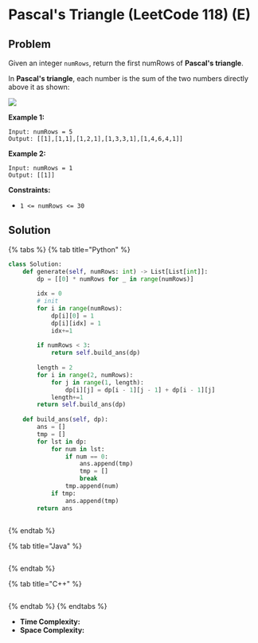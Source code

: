 # Pascal's Triangle (LeetCode 118) (E)

## Problem



Given an integer `numRows`, return the first numRows of **Pascal's triangle**.

In **Pascal's triangle**, each number is the sum of the two numbers directly above it as shown:

![](https://upload.wikimedia.org/wikipedia/commons/0/0d/PascalTriangleAnimated2.gif)

&#x20;

**Example 1:**

```
Input: numRows = 5
Output: [[1],[1,1],[1,2,1],[1,3,3,1],[1,4,6,4,1]]
```

**Example 2:**

```
Input: numRows = 1
Output: [[1]]
```

&#x20;

**Constraints:**

* `1 <= numRows <= 30`



## Solution&#x20;

{% tabs %}
{% tab title="Python" %}
```python
class Solution:
    def generate(self, numRows: int) -> List[List[int]]:
        dp = [[0] * numRows for _ in range(numRows)]
        
        idx = 0
        # init 
        for i in range(numRows):
            dp[i][0] = 1
            dp[i][idx] = 1
            idx+=1
        
        if numRows < 3:
            return self.build_ans(dp)
        
        length = 2
        for i in range(2, numRows):
            for j in range(1, length):
                dp[i][j] = dp[i - 1][j - 1] + dp[i - 1][j]
            length+=1
        return self.build_ans(dp)
    
    def build_ans(self, dp):
        ans = []
        tmp = []
        for lst in dp:
            for num in lst:
                if num == 0:
                    ans.append(tmp)
                    tmp = []
                    break
                tmp.append(num)
            if tmp:
                ans.append(tmp)
        return ans
        
```
{% endtab %}

{% tab title="Java" %}
```java
```
{% endtab %}

{% tab title="C++" %}
```cpp
```
{% endtab %}
{% endtabs %}

* **Time Complexity:**
* **Space Complexity:**

